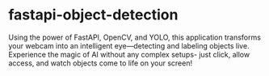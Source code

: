 # fastapi-object-detection
Using the power of FastAPI, OpenCV, and YOLO, this application transforms your webcam into an intelligent eye—detecting and labeling objects live. Experience the magic of AI without any complex setups- just click, allow access, and watch objects come to life on your screen!
